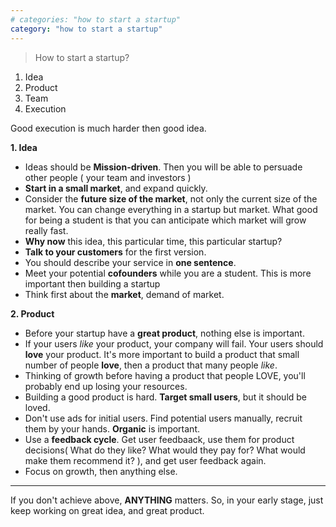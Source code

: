 ```yaml
---
# categories: "how to start a startup"
category: "how to start a startup"
---
```

> How to start a startup?

1. Idea
2. Product
3. Team
4. Execution

Good execution is much harder then good idea.

**1. Idea**
- Ideas should be **Mission-driven**. Then you will be able to persuade other people ( your team and investors )
- **Start in a small market**, and expand quickly.
- Consider the **future size of the market**, not only the current size of the market. You can change everything in a startup but market. What good for being a student is that you can anticipate which market will grow really fast.
- **Why now** this idea, this particular time, this particular startup?
- **Talk to your customers** for the first version.
- You should describe your service in **one sentence**.
- Meet your potential **cofounders** while you are a student. This is more important then building a startup
- Think first about the **market**, demand of market.

**2. Product**
- Before your startup have a **great product**, nothing else is important.
- If your users _like_ your product, your company will fail. Your users should **love** your product. It's more important to build a product that small number of people **love**, then a product that many people _like_.
- Thinking of growth before having a product that people LOVE, you'll probably end up losing your resources.
- Building a good product is hard. **Target small users**, but it should be loved.
- Don't use ads for initial users. Find potential users manually, recruit them by your hands. **Organic** is important.
- Use a **feedback cycle**. Get user feedbaack, use them for product decisions( What do they like? What would they pay for? What would make them recommend it? ), and get user feedback again.
- Focus on growth, then anything else.

* * *
If you don't achieve above, **ANYTHING** matters. So, in your early stage, just keep working on great idea, and great product.